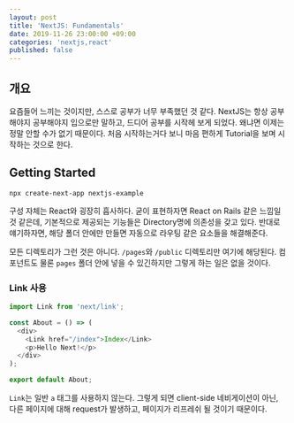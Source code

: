 ```yaml
---
layout: post
title: 'NextJS: Fundamentals'
date: 2019-11-26 23:00:00 +09:00
categories: 'nextjs,react'
published: false
---
```


## 개요

요즘들어 느끼는 것이지만, 스스로 공부가 너무 부족했던 것 같다. NextJS는 항상 공부해야지 공부해야지 입으로만 말하고, 드디어 공부를 시작헤 보게 되었다. 왜냐면 이제는 정말 안할 수가 없기 때문이다. 처음 시작하는거다 보니 마음 편하게 Tutorial을 보며 시작하는 것으로 한다.

## Getting Started

`npx create-next-app nextjs-example`

구성 자체는 React와 굉장히 흡사하다. 굳이 표현하자면 React on Rails 같은 느낌일 것 같은데, 기본적으로 제공되는 기능들은 Directory명에 의존성을 갖고 있다. 반대로 얘기하자면, 해당 폴더 안에만 만들면 자동으로 라우팅 같은 요소들을 해결해준다.

모든 디렉토리가 그런 것은 아니다. `/pages`와 `/public` 디렉토리만 여기에 해당된다. 컴포넌트도 물론 `pages` 폴더 안에 넣을 수 있긴하지만 그렇게 하는 일은 없을 것이다.

### Link 사용

```javascript
import Link from 'next/link';

const About = () => (
  <div>
    <Link href="/index">Index</Link>
    <p>Hello Next!</p>
  </div>
);

export default About;
```

`Link`는 일반 `a` 태그를 사용하지 않는다. 그렇게 되면 client-side 네비게이션이 아닌, 다른 페이지에 대해 request가 발생하고, 페이지가 리프레쉬 될 것이기 때문이다.

